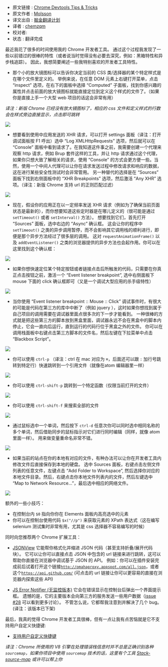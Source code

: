 * 原文链接 : [Chrome Devtools Tips & Tricks](http://mo.github.io/2015/10/19/chrome-devtools.html)
* 原文作者 : [Molsson](http://mo.github.io/)
* 译文出自 : [掘金翻译计划](https://github.com/xitu/gold-miner)
* 译者 : [chemzqm](http://chemzqm.me)
* 校对者: 
* 状态 : 翻译完成

最近我花了很多的时间使用我的 Chrome 开发者工具。 通过这个过程我发现了一些以前错过的很棒的特性（或者说当时觉得没有必要去深究，例如：黑箱特性和异步栈追踪）。 因此，我想简要阐述一些我特别喜欢的开发者工具特性。

* 那个小的放大镜图标可以告诉你决定当前的 CSS 类/选择器的某个特定样式是在哪个文件里定义的。 举例来说，在任意 DOM 元素上右键打开菜单，点击 “inspect” 选项，在右下的面板中选择 “Computed” 子面板，找到你感兴趣的属性并点击前面的放大镜图标就能直接定位到定义这个样式的文件了。（如果你是直接上手一个大型 web 项目的话这会非常有用）

_译注：新版 Chrome 已经没有放大镜图标了，相应的 css 文件和定义样式的行数会在样式旁边直接显示，点击即可跳转_

![](http://mo.github.io/assets/devtools-css-magnifier-icon.png)

* 想要看到使用中应用发送的 XHR 请求，可以打开 settings 面板（译注：打开调试面板按 F1 呼出）选中 “Log XMLHttpRequests” 选项，然后就可以在 “Console” 面板中看到请求了。在我知道这件事之前，我需要创建一个代理来观察 http 请求，例如 Brup 套件这样的工具，并让 http 请求通过这个代理，如果你只想大致了解相关的请求，使用 “Console” 的方式会更方便一些。当然，使用一个中间人代理可以让你在请求发送过程中修改请求和响应的数据，这在进行某些安全性测试时会非常管用。 另一种替代的选择是在 “Sources” 面板下找到右侧面板中的 “XHR Breakpoints” 选项，然后激活 “Any XHR” 选项。（译注：新版 Chrome 支持 url 的正则匹配过滤）

![](http://mo.github.io/assets/devtools-settings-log-xhr.png)

* 现在，假设你的应用正在以一定频率发送 XHR 请求（例如为了确保当前页面状态是最新的），而你想要知道这些定时器是在哪儿定义的（很可能是通过 `setTimeout()` 或者 `setInterval()` 方法）。 想要找到它们，首先打开 “Sources” 面板，选中右边的 “Async” 确认框。 这会让你的程序中 `setTimeout()` 之类的异步调用暂停，而不会影响其它调用栈的顺利进行，即便是那个异步方法经过了很多层的调用。 这对 `requestAnimationFrame()` 以及 `addEventListener()` 之类的浏览器提供的异步方法也会起作用。你可以在这里找到这个确认框：

![](http://mo.github.io/assets/devtools-async-stacktraces.png)

* 如果你想快速定位某个特定按钮或者链接点击后所触发的代码，只需要在你真正点击按钮之前，激活一个 “Event listener breakpoint”, 选中右侧面板下 mouse 下面的 click 确认框即可（又是一个调试大型应用的杀手级特性）

![](http://mo.github.io/assets/devtools-event-listener-breakpoints.png)

* 当你使用 “Event listener breakpoint :: Mouse :: Click” 调试事件时，有很大的可能是代码在第三方的库中中断了（例如 jquery ），这时如果你想找到属于自己项目的调用需要在调试器里面点很多次的下一步才能看到。 一种很棒的方式就是把这些第三方的脚本放到黑盒里面，调试器永远不会在黑盒中的脚本内停止，它会一直向后运行，直到运行的代码行位于黑盒之外的文件。 你可以在调用栈面板中右键点击第三方脚本的文件名，然后左键在下拉菜单中点击 “Blackbox Script”。

![](http://mo.github.io/assets/devtools-blackbox-third-party-script.png)

* 你可以使用 `ctrl-p` （译注：ctrl 在 mac 对应为 `⌘`，后面还可以跟 `:` 加行号跳转到特定行）快速跳转到一个引用文件（就像在atom 编辑器里一样）

![](http://mo.github.io/assets/devtools-open-file-ctrl-o.png)

* 你可以使用 `ctrl-shift-p` 跳转到一个特定函数（仅限当前打开的文件）

![](http://mo.github.io/assets/devtools-go-to-member.png)

* 你可以使用 `ctrl-shift-f` 来搜索全部的文件

![](http://mo.github.io/assets/devtools-search-all-files-ctrl-shift-f.png)

* 通过鼠标选中一个单词，然后按下 `ctrl-d` 任意次你可以同时选中相同名称的多个单词，然后借助同步的鼠标指示对它们进行同时编辑（同样，就像 atom 里面一样）。  用来做变量重命名非常不错。

![](http://mo.github.io/assets/devtools-multiple-cursors-ctrl-d.gif)

* 如果当前的站点在你的本地有对应的文件，有种办法可以让你在开发者工具内修改文件后直接保存到本地的硬盘。 选中 Sources 面板，右键点击左侧文件列表的任意文件，左键点击 “Add Folder to Workspace”, 然后选择你对应的本地文件目录。然后，右键点击你本地文件列表内的文件，然后左键选中 “Map to Network Resource…”，最后选中相应的网络文件。

![](http://mo.github.io/assets/devtools-workspace-map-network-resource.png)

额外的一些小技巧：

* 在控制台内 `$0` 指向你你在 Elements 面板内高亮选中的元素
* 你可以在控制台使用代码 `$x("//p")` 来获取元素的 XPath 表达式（这在编写 selenium 测试集时非常有用，尤其是 css 选择器不容易编写的时候）

同时向您推荐两个 Chrome 扩展工具：

*   [JSONView](https://www.google.se/url?sa=t&rct=j&q=&esrc=s&source=web&cd=1&cad=rja&uact=8&ved=0CCAQFjAAahUKEwje6JvErs_IAhVI_iwKHSwaALo&url=https%3A%2F%2Fchrome.google.com%2Fwebstore%2Fdetail%2Fjsonview%2Fchklaanhfefbnpoihckbnefhakgolnmc%3Fhl%3Den&usg=AFQjCNH3ET5JyRh_aKGH_G5Ws5MXENK5bA&sig2=JD7IupIQ8cZJwE_05USbwg) 它能帮你格式化并缩进 JSON 代码（甚至支持折叠/展开代码块）。 它可以让你可以直接点击 JSON 中包含的 url 链接来进行跳转，这可以帮助你直接在浏览器中调试基于 JSON 的 API。 例如：你可以在插件安装完成前后试着打开这个链接[`http://omahaproxy.appspot.com/all.json`](http://omahaproxy.appspot.com/all.json)，或者这个[`https://api.github.com/`](https://api.github.com/) (可点击的 url 链接让你可以更容易的直接在浏览器内探索这些 API)

*   [JS Error Notifier (无监控版本)](https://chrome.google.com/webstore/detail/javascript-errors-notifie/fhbooopdkjpkogooopbmabepipljagfn) 它会在错误显示在控制台后弹出一个界面提示框。 遗憾的是，它的主要版本会向第三方的服务发送一些用户数据（[issue #28](https://github.com/barbushin/javascript-errors-notifier/issues/28) 可以看到更多讨论）。 不管怎么说，它都帮我注意到并解决了几个 bug。(译注：该版本已下架)

最后，我真的觉得 Chrome 开发者工具很棒，但有一点让我有点苦恼就是它不支持用户自定义快捷键:

*   [支持用户自定义快捷键](https://code.google.com/p/chromium/issues/detail?id=174309)

_译注：Chrome 所使用的 V8 引擎在处理错误栈信息时并不总是正确识别各种 `sourcemap`，如果你项目中使用 `sourcemap` 技术的话，这里有个工具 [Stack-source-map](https://github.com/chemzqm/stack-source-map) 或许可以帮上你_

